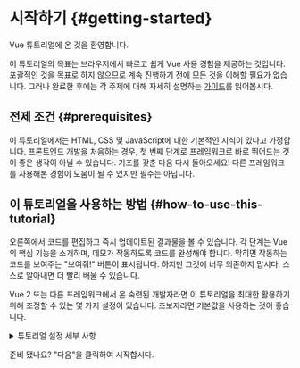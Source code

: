 # 시작하기 {#getting-started}

Vue 튜토리얼에 온 것을 환영합니다.

이 튜토리얼의 목표는 브라우저에서 빠르고 쉽게 Vue 사용 경험을 제공하는 것입니다. 포괄적인 것을 목표로 하지 않으므로 계속 진행하기 전에 모든 것을 이해할 필요가 없습니다. 그러나 완료한 후에는 각 주제에 대해 자세히 설명하는 <a target="_blank" href="/guide/introduction.html">가이드</a>를 읽어봅시다.

## 전제 조건 {#prerequisites}

이 튜토리얼에서는 HTML, CSS 및 JavaScript에 대한 기본적인 지식이 있다고 가정합니다. 프론트엔드 개발을 처음하는 경우, 첫 번째 단계로 프레임워크로 바로 뛰어드는 것이 좋은 생각이 아닐 수 있습니다. 기초를 갖춘 다음 다시 돌아오세요! 다른 프레임워크를 사용해본 경험이 도움이 될 수 있지만 필수는 아닙니다.

## 이 튜토리얼을 사용하는 방법 {#how-to-use-this-tutorial}

오른쪽에서 코드를 편집하고 즉시 업데이트된 결과물을 볼 수 있습니다. 각 단계는 Vue의 핵심 기능을 소개하며, 데모가 작동하도록 코드를 완성해야 합니다. 막히면 작동하는 코드를 보여주는 "보여줘!" 버튼이 표시됩니다. 하지만 그것에 너무 의존하지 맙시다. 스스로 알아내면 더 빨리 배울 수 있습니다.

Vue 2 또는 다른 프레임워크에서 온 숙련된 개발자라면 이 튜토리얼을 최대한 활용하기 위해 조정할 수 있는 몇 가지 설정이 있습니다. 초보자라면 기본값을 사용하는 것이 좋습니다.

<details>
<summary>튜토리얼 설정 세부 사항</summary>

- Vue는 옵션 API와 컴포지션 API의 두 가지 API 스타일을 제공합니다. 이 튜토리얼은 두 스타일 모두에서 작동하도록 설계되었습니다. 상단의 API 스타일 설정 스위치를 사용하여 원하는 스타일을 선택할 수 있습니다. <a target="_blank" href="/guide/introduction.html#api-styles">API 스타일에 대해 자세히 알아보기</a>

- SFC 또는 HTML 모드로 전환할 수도 있습니다. 전자는 대부분의 개발자가 빌드 과정에서 Vue를 사용할 때 사용하는 <a target="_blank" href="/guide/introduction.html#single-file-components">싱글 파일 컴포넌트</a>(SFC) 형식의 코드 예제를 보여줍니다. HTML 모드는 빌드 과정 없이 사용법을 보여줍니다.

<div class="html">

:::tip
자체 애플리케이션에서 빌드 단계 없이 HTML 모드를 사용하려는 경우, 다음 중 하나를 변경하여 임포트하세요:

```js
import { ... } from 'vue/dist/vue.esm-bundler.js'
```

스크립트 내부에서, 또는 빌드 도구를 구성하여 `vue`를 적절히 해석하도록 합니다. [Vite](https://vitejs.dev/)에 대한 샘플 구성:

```js
// vite.config.js
export default {
  resolve: {
    alias: {
      vue: 'vue/dist/vue.esm-bundler.js'
    }
  }
}
```

자세한 내용은 [도구 가이드의 해당 섹션](/guide/scaling-up/tooling.html#note-on-in-browser-template-compilation)을 참조하세요.
:::

</div>

</details>

준비 됐나요? "다음"을 클릭하여 시작합시다.
